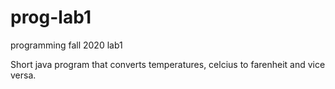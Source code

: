 # prog-lab1
programming fall 2020 lab1

Short java program that converts temperatures, celcius to farenheit and vice versa.
